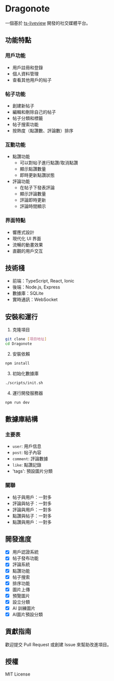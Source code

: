 # Dragonote

一個基於 [ts-liveview](https://github.com/beenotung/ts-liveview/blob/v5-auth-ionic-template/README.md) 開發的社交媒體平台。

## 功能特點

### 用戶功能

- 用戶註冊和登錄
- 個人資料管理
- 查看其他用戶的帖子

### 帖子功能

- 創建新帖子
- 編輯和刪除自己的帖子
- 帖子分類和標籤
- 帖子搜索功能
- 按熱度（點讚數、評論數）排序

### 互動功能

- 點讚功能
  - 可以對帖子進行點讚/取消點讚
  - 顯示點讚數量
  - 即時更新點讚狀態
- 評論功能
  - 在帖子下發表評論
  - 顯示評論數量
  - 評論即時更新
  - 評論時間顯示

### 界面特點

- 響應式設計
- 現代化 UI 界面
- 流暢的動畫效果
- 直觀的用戶交互

## 技術棧

- 前端：TypeScript, React, Ionic
- 後端：Node.js, Express
- 數據庫：SQLite
- 實時通訊：WebSocket

## 安裝和運行

1. 克隆項目

```bash
git clone [項目地址]
cd Dragonote
```

2. 安裝依賴

```bash
npm install
```

3. 初始化數據庫

```bash
./scripts/init.sh
```

4. 運行開發服務器

```bash
npm run dev
```

## 數據庫結構

### 主要表

- `user`: 用戶信息
- `post`: 帖子內容
- `comment`: 評論數據
- `like`: 點讚記錄
- 'tags': 預設圖片分類

### 關聯

- 帖子與用戶：一對多
- 評論與帖子：一對多
- 評論與用戶：一對多
- 點讚與帖子：一對多
- 點讚與用戶：一對多

## 開發進度

- [x] 用戶認證系統
- [x] 帖子發布功能
- [x] 評論系統
- [x] 點讚功能
- [x] 帖子搜索
- [x] 排序功能
- [x] 圖片上傳
- [x] 預覽圖片
- [X] 設立分類
- [x] AI 訓練圖片
- [x] AI圖片預設分類

## 貢獻指南

歡迎提交 Pull Request 或創建 Issue 來幫助改進項目。

## 授權

MIT License
